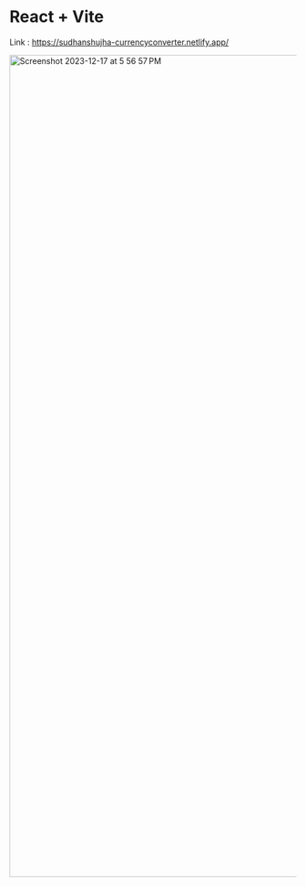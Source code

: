 # React + Vite

Link : https://sudhanshujha-currencyconverter.netlify.app/

<img width="1440" alt="Screenshot 2023-12-17 at 5 56 57 PM" src="https://github.com/SudhanshuDTU/React_currencyConverter/assets/116909414/ac41c2a9-d694-448d-88b9-06e1587abd98">
